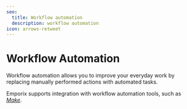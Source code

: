 ```yaml
---
seo:
  title: Workflow automation
  description: workflow automation
icon: arrows-retweet
---
```


# Workflow Automation

Workflow automation allows you to improve your everyday work by replacing manually performed actions with automated tasks.

Emporix supports integration with workflow automation tools, such as [_Make_](Emporix-make.md).
